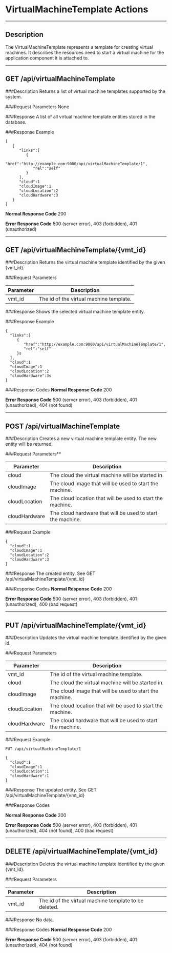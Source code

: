 ﻿# VirtualMachineTemplate Actions
***

## Description

The VirtualMachineTemplate represents a template for creating virtual machines. It describes the resources need to start a virtual machine for the application component it is attached to.
***

## GET /api/virtualMachineTemplate

###Description
Returns a list of virtual machine templates supported by the system.

###Request Parameters
None

###Response
A list of all virtual machine template entities stored in the database.

###Response Example
```
[
   {
      "links":[
         {
            "href":"http://example.com:9000/api/virtualMachineTemplate/1",
            "rel":"self"
         }
      ],
      "cloud":1
      "cloudImage":1
      "cloudLocation":2
      "cloudHardware":3
   }
]
```
**Normal Response Code** 200

**Error Response Code** 500 (server error), 403 (forbidden), 401 (unauthorized)
***
## GET /api/virtualMachineTemplate/{vmt_id}

###Description
Returns the virtual machine template identified by the given {vmt_id}.

###Request Parameters

Parameter     | Description
------------- | -------------
vmt_id        | The id of the virtual machine template.

###Response
Shows the selected virtual machine template entity.

###Response Example
```
{
  "links":[
     {
        "href":"http://example.com:9000/api/virtualMachineTemplate/1",
        "rel":"self"
     }s
  ],
  "cloud":1
  "cloudImage":1
  "cloudLocation":2
  "cloudHardware":3s
}
```
###Response Codes
**Normal Response Code** 200

**Error Response Code** 500 (server error), 403 (forbidden), 401 (unauthorized), 404 (not found)
***
## POST /api/virtualMachineTemplate

###Description
Creates a new virtual machine template entity. The new entity will be returned.

###Request Parameters**

Parameter     | Description
------------- | ----------------------------------------------------------
cloud         | The cloud the virtual machine will be started in.
cloudImage    | The cloud image that will be used to start the machine.
cloudLocation | The cloud location that will be used to start the machine.
cloudHardware | The cloud hardware that will be used to start the machine.

###Request Example
```
{
  "cloud":1
  "cloudImage":1
  "cloudLocation":2
  "cloudHardware":3
}
```
###Response
The created entity. See GET /api/virtualMachineTemplate/{vmt_id}

###Response Codes
**Normal Response Code** 200

**Error Response Code** 500 (server error), 403 (forbidden), 401 (unauthorized), 400 (bad request)
***
## PUT /api/virtualMachineTemplate/{vmt_id}

###Description
Updates the virtual machine template identified by the given id.

###Request Parameters

Parameter     | Description
------------- | -------------
vmt_id        | The id of the virtual machine template.
cloud         | The cloud the virtual machine will be started in.
cloudImage    | The cloud image that will be used to start the machine.
cloudLocation | The cloud location that will be used to start the machine.
cloudHardware | The cloud hardware that will be used to start the machine.

###Request Example
```
PUT /api/virtualMachineTemplate/1
```
```
{
  "cloud":1
  "cloudImage":1
  "cloudLocation":1
  "cloudHardware":1
}
```
###Response
The updated entity. See GET /api/virtualMachineTemplate/{vmt_id}

###Response Codes

**Normal Response Code** 200

**Error Response Code** 500 (server error), 403 (forbidden), 401 (unauthorized), 404 (not found), 400 (bad request)
***
## DELETE /api/virtualMachineTemplate/{vmt_id}

###Description
Deletes the virtual machine template identified by the given {vmt_id}.

###Request Parameters

Parameter     | Description
------------- | -----------------------------------------------------
vmt_id        | The id of the virtual machine template to be deleted.

###Response
No data.

###Response Codes
**Normal Response Code** 200

**Error Response Code** 500 (server error), 403 (forbidden), 401 (unauthorized), 404 (not found)